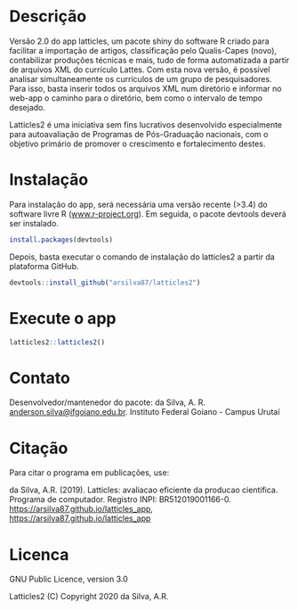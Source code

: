 # Descrição
Versão 2.0 do app latticles, um pacote shiny do software R criado para facilitar a importação de artigos, classificação pelo Qualis-Capes (novo), contabilizar produções técnicas e mais, tudo de forma automatizada a partir de arquivos XML do currículo Lattes. Com esta nova versão, é possível analisar simultaneamente os currículos de um grupo de pesquisadores. Para isso, basta inserir todos os arquivos XML num diretório e informar no web-app o caminho para o diretório, bem como o intervalo de tempo desejado.

Latticles2 é uma iniciativa sem fins lucrativos desenvolvido especialmente para autoavaliação de Programas de Pós-Graduação nacionais, com o objetivo primário de promover o crescimento e fortalecimento destes.

# Instalação

Para instalação do app, será necessária uma versão recente (>3.4) do software livre R (www.r-project.org). Em seguida, o pacote devtools deverá ser instalado.

```r
install.packages(devtools)
```
Depois, basta executar o comando de instalação do latticles2 a partir da plataforma GitHub.
```r
devtools::install_github("arsilva87/latticles2")
```

# Execute o app
```r
latticles2::latticles2()
```

# Contato
Desenvolvedor/mantenedor do pacote: da Silva, A. R. <anderson.silva@ifgoiano.edu.br>.
Instituto Federal Goiano - Campus Urutaí

# Citação
Para citar o programa em publicações, use:

da Silva, A.R. (2019). Latticles: avaliacao eficiente da producao cientifica. Programa de computador. Registro INPI: BR512019001166-0. <https://arsilva87.github.io/latticles_app>, <https://arsilva87.github.io/latticles_app>

# Licenca
GNU Public Licence, version 3.0

Latticles2 (C) Copyright 2020 da Silva, A.R.
